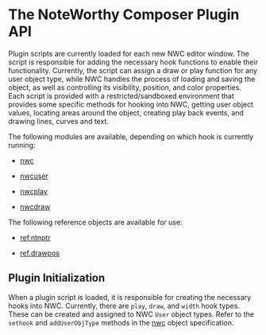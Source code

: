 # The NoteWorthy Composer Plugin API

Plugin scripts are currently loaded for each new NWC editor window. The script is responsible for adding the necessary hook functions to enable their functionality. Currently, the script can assign a draw or play function for any user object type, while NWC handles the process of loading and saving the object, as well as controlling its visibility, position, and color properties. Each script is provided with a restricted/sandboxed environment that provides some specific methods for hooking into NWC, getting user object values, locating areas around the object, creating play back events, and drawing lines, curves and text.

The following modules are available, depending on which hook is currently running:

- [nwc](nwc.md)

- [nwcuser](nwcuser.md)

- [nwcplay](nwcplay.md)

- [nwcdraw](nwcdraw.md) 

The following reference objects are available for use:

- [ref.ntnptr](ref.ntnptr.md)

- [ref.drawpos](ref.drawpos.md) 


## Plugin Initialization

When a plugin script is loaded, it is responsible for creating the necessary hooks into NWC. Currently, there are `play`, `draw`, and `width` hook types. These can be created and assigned to NWC `User` object types. Refer to the `sethook` and `addUserObjType` methods in the [nwc](nwc.md) object specification. 
